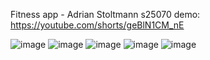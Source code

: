 Fitness app - Adrian Stoltmann s25070
demo: https://youtube.com/shorts/geBlN1CM_nE

![image](https://github.com/user-attachments/assets/ca16bc3f-af0c-422e-8777-08c99b80e107)
![image](https://github.com/user-attachments/assets/4218193c-403b-4192-8bd4-d3a903dfa237)
![image](https://github.com/user-attachments/assets/f6751f70-4737-444a-ad21-71cf7185c598)
![image](https://github.com/user-attachments/assets/a0ff26ef-cac9-4a39-bcaa-66906b1f5206)
![image](https://github.com/user-attachments/assets/6531c7e2-cad4-4306-b189-f728b4729a3b)

